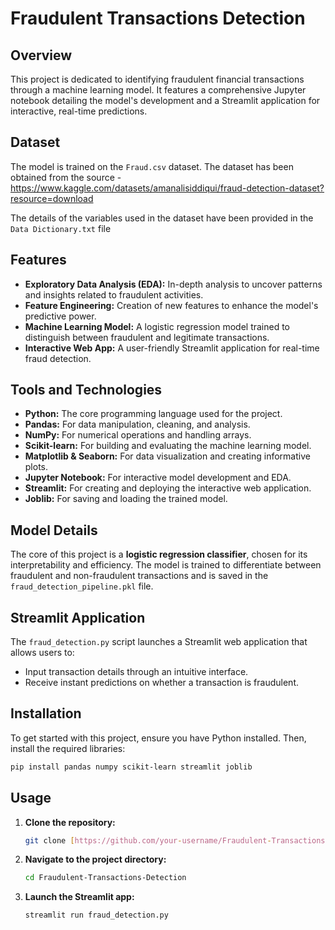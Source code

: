 # Fraudulent Transactions Detection

## Overview

This project is dedicated to identifying fraudulent financial transactions through a machine learning model. It features a comprehensive Jupyter notebook detailing the model's development and a Streamlit application for interactive, real-time predictions.

## Dataset

The model is trained on the `Fraud.csv` dataset. The dataset has been obtained from the source - https://www.kaggle.com/datasets/amanalisiddiqui/fraud-detection-dataset?resource=download

The details of the variables used in the dataset have been provided in the `Data Dictionary.txt` file

## Features

* **Exploratory Data Analysis (EDA):** In-depth analysis to uncover patterns and insights related to fraudulent activities.
* **Feature Engineering:** Creation of new features to enhance the model's predictive power.
* **Machine Learning Model:** A logistic regression model trained to distinguish between fraudulent and legitimate transactions.
* **Interactive Web App:** A user-friendly Streamlit application for real-time fraud detection.

## Tools and Technologies

* **Python:** The core programming language used for the project.
* **Pandas:** For data manipulation, cleaning, and analysis.
* **NumPy:** For numerical operations and handling arrays.
* **Scikit-learn:** For building and evaluating the machine learning model.
* **Matplotlib & Seaborn:** For data visualization and creating informative plots.
* **Jupyter Notebook:** For interactive model development and EDA.
* **Streamlit:** For creating and deploying the interactive web application.
* **Joblib:** For saving and loading the trained model.

## Model Details

The core of this project is a **logistic regression classifier**, chosen for its interpretability and efficiency. The model is trained to differentiate between fraudulent and non-fraudulent transactions and is saved in the `fraud_detection_pipeline.pkl` file.

## Streamlit Application

The `fraud_detection.py` script launches a Streamlit web application that allows users to:

* Input transaction details through an intuitive interface.
* Receive instant predictions on whether a transaction is fraudulent.

##  Installation

To get started with this project, ensure you have Python installed. Then, install the required libraries:

```bash
pip install pandas numpy scikit-learn streamlit joblib
```

## Usage

1.  **Clone the repository:**
    ```bash
    git clone [https://github.com/your-username/Fraudulent-Transactions-Detection.git](https://github.com/your-username/Fraudulent-Transactions-Detection.git)
    ```
2.  **Navigate to the project directory:**
    ```bash
    cd Fraudulent-Transactions-Detection
    ```
3.  **Launch the Streamlit app:**
    ```bash
    streamlit run fraud_detection.py
    ```

